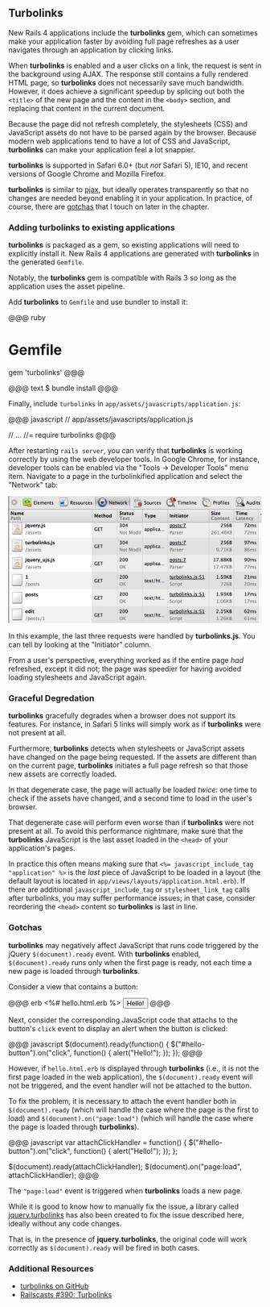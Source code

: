 ## <a id="turbolinks"></a>Turbolinks

<!-- TODO: Make sure this stays true -->
New Rails 4 applications include the **turbolinks** gem, which can sometimes
make your application faster by avoiding full page refreshes as a user
navigates through an application by clicking links.

When **turbolinks** is enabled and a user clicks on a link, the request is sent
in the background using AJAX. The response still contains a fully rendered HTML
page, so **turbolinks** does not necessarily save much bandwidth.  However, it
does achieve a significant speedup by splicing out both the `<title>` of the
new page and the content in the `<body>` section, and replacing that content in
the current document.

Because the page did not refresh completely, the stylesheets (CSS) and
JavaScript assets do not have to be parsed again by the browser. Because modern
web applications tend to have a lot of CSS and JavaScript, **turbolinks** can
make your application feel a lot snappier.

**turbolinks** is supported in Safari 6.0+ (but *not* Safari 5), IE10, and
recent versions of Google Chrome and Mozilla Firefox.

**turbolinks** is similar to [pjax](http://pjax.heroku.com/), but ideally
operates transparently so that no changes are needed beyond enabling it in your
application. In practice, of course, there are [gotchas](#turbolinks-gotchas)
that I touch on later in the chapter.

### Adding turbolinks to existing applications

**turbolinks** is packaged as a gem, so existing applications will need to
explicitly install it. New Rails 4 applications are generated with **turbolinks**
in the generated `Gemfile`.

Notably, the **turbolinks** gem is compatible with Rails 3 so long as the
application uses the asset pipeline.

Add **turbolinks** to `Gemfile` and use bundler to install it:

@@@ ruby
# Gemfile
gem 'turbolinks'
@@@

<p></p>

@@@ text
$ bundle install
@@@

Finally, include `turbolinks` in `app/assets/javascripts/application.js`:

@@@ javascript
// app/assets/javascripts/application.js

// ...
//= require turbolinks
@@@

After restarting `rails server`, you can verify that **turbolinks** is working
correctly by using the web developer tools. In Google Chrome, for instance,
developer tools can be enabled via the "Tools -> Developer Tools" menu item.
Navigate to a page in the turbolinkified application and select the "Network"
tab:

![turbolinks in action](../images/turbolinks_in_action.png)

In this example, the last three requests were handled by **turbolinks.js**. You
can tell by looking at the "Initiator" column.

From a user's perspective, everything worked as if the entire page *had*
refreshed, except it did not; the page was speedier for having avoided
loading stylesheets and JavaScript again.

### Graceful Degredation

**turbolinks** gracefully degrades when a browser does not support its features.
For instance, in Safari 5 links will simply work as if **turbolinks** were
not present at all.

Furthermore, **turbolinks** detects when stylesheets or JavaScript assets have
changed on the page being requested. If the assets are different than on the
current page, **turbolinks** initiates a full page refresh so that those
new assets are correctly loaded.

In that degenerate case, the page will actually be loaded *twice*: one time to
check if the assets have changed, and a second time to load in the user's
browser.

That degenerate case will perform even worse than if **turbolinks** were not
present at all. To avoid this performance nightmare, make sure that the
**turbolinks** JavaScript is the last asset loaded in the `<head>` of your
application's pages.

In practice this often means making sure that `<%= javascript_include_tag
"application" %>` is the *last* piece of JavaScript to be loaded in a layout
(the default layout is located in `app/views/layouts/application.html.erb`).
If there are additional `javascript_include_tag` or `stylesheet_link_tag` calls
after turbolinks, you may suffer performance issues; in that case, consider
reordering the `<head>` content so **turbolinks** is last in line.

### <a id="turbolinks-gotchas"></a>Gotchas

**turbolinks** may negatively affect JavaScript that runs code triggered by the
jQuery `$(document).ready` event. With **turbolinks** enabled,
`$(document).ready` runs only when the first page is ready, not each time a new
page is loaded through **turbolinks**.

Consider a view that contains a button:

@@@ erb
<%# hello.html.erb %>
<button id="hello-button">Hello!</button>
@@@

Next, consider the corresponding JavaScript code that attachs to the button's
`click` event to display an alert when the button is clicked:

@@@ javascript
$(document).ready(function() {
  $("#hello-button").on("click", function() {
    alert("Hello!");
  });
});
@@@

However, if `hello.html.erb` is displayed through **turbolinks** (i.e., it is
not the first page loaded in the web application), the `$(document).ready`
event will not be triggered, and the event handler will not be attached to the
button.

To fix the problem, it is necessary to attach the event handler both in
`$(document).ready` (which will handle the case where the page is the first to
load) and `$(document).on("page:load")` (which will handle the case where the
page is loaded through **turbolinks**).

@@@ javascript
var attachClickHandler = function() {
  $("#hello-button").on("click", function() {
    alert("Hello!");
  });
};

$(document).ready(attachClickHandler);
$(document).on("page:load", attachClickHandler);
@@@

The `"page:load"` event is triggered when **turbolinks** loads a new page.

While it is good to know how to manually fix the issue, a library called
[jquery.turbolinks](https://github.com/kossnocorp/jquery.turbolinks) has also been
created to fix the issue described here, ideally without any code changes.

That is, in the presence of **jquery.turbolinks**, the original code will work
correctly as `$(document).ready` will be fired in both cases.

### Additional Resources

* [turbolinks on GitHub](https://github.com/rails/turbolinks)
* [Railscasts #390: Turbolinks](http://railscasts.com/episodes/390-turbolinks)
